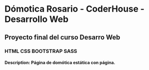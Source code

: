 # Dómotica Rosario - CoderHouse - Desarrollo Web

## Proyecto final del curso Desarro Web

### HTML CSS BOOTSTRAP SASS

#### Description: Página de domótica estática con página.
